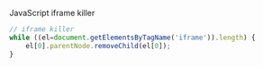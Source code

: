 JavaScript iframe killer
```javascript
// iframe killer
while ((el=document.getElementsByTagName('iframe')).length) {
    el[0].parentNode.removeChild(el[0]);
}
```